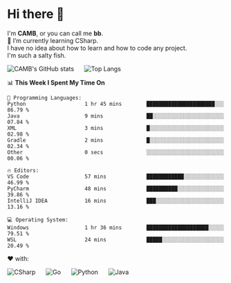 # Hi there 👋
<!--
**CAMB-dev/CAMB-dev** is a ✨ _special_ ✨ repository because its `README.md` (this file) appears on your GitHub profile.

Here are some ideas to get you started:

- 🔭 I’m currently working on ...
- 🌱 I’m currently learning ...
- 👯 I’m looking to collaborate on ...
- 🤔 I’m looking for help with ...
- 💬 Ask me about ...
- 📫 How to reach me: ...
- 😄 Pronouns: ...
- ⚡ Fun fact: ...
-->
 I'm **CAMB**, or you can call me **bb**.  
 🌱 I’m currently learning CSharp.  
 I have no idea about how to learn and how to code any project.  
 I'm such a salty fish.
 
 
![CAMB's GitHub stats](https://github-readme-stats.vercel.app/api?username=CAMB-dev&show_icons=true&theme=tokyonight)
&nbsp;&nbsp;&nbsp;&nbsp;
![Top Langs](https://github-readme-stats.vercel.app/api/top-langs/?username=CAMB-dev&langs_count=5&theme=tokyonight)


<!--START_SECTION:waka-->
📊 **This Week I Spent My Time On** 

```text
💬 Programming Languages: 
Python                   1 hr 45 mins        ██████████████████████░░░   86.79 % 
Java                     9 mins              ██░░░░░░░░░░░░░░░░░░░░░░░   07.84 % 
XML                      3 mins              █░░░░░░░░░░░░░░░░░░░░░░░░   02.98 % 
Gradle                   2 mins              █░░░░░░░░░░░░░░░░░░░░░░░░   02.34 % 
Other                    0 secs              ░░░░░░░░░░░░░░░░░░░░░░░░░   00.06 % 

🔥 Editors: 
VS Code                  57 mins             ████████████░░░░░░░░░░░░░   46.99 % 
PyCharm                  48 mins             ██████████░░░░░░░░░░░░░░░   39.86 % 
IntelliJ IDEA            16 mins             ███░░░░░░░░░░░░░░░░░░░░░░   13.16 % 

💻 Operating System: 
Windows                  1 hr 36 mins        ████████████████████░░░░░   79.51 % 
WSL                      24 mins             █████░░░░░░░░░░░░░░░░░░░░   20.49 % 
```


<!--END_SECTION:waka-->


❤ with:

![CSharp](https://img.shields.io/badge/CSharp-%23512BD4?style=for-the-badge&logo=.net)
&nbsp;&nbsp;&nbsp;&nbsp;
![Go](https://img.shields.io/badge/Go-000000?style=for-the-badge&logo=go)
&nbsp;&nbsp;&nbsp;&nbsp;
![Python](https://img.shields.io/badge/Python-000000?style=for-the-badge&logo=python)
&nbsp;&nbsp;&nbsp;&nbsp;
![Java](https://img.shields.io/badge/Java-964B00?style=for-the-badge&logo=openjdk)
